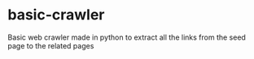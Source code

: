 # basic-crawler
Basic web crawler made in python to extract all the links from the seed page to the related pages
